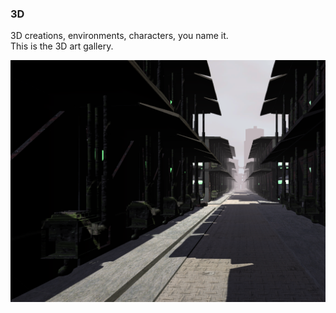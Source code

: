 ### 3D

3D creations, environments, characters, you name it.<br>
This is the 3D art gallery.<br>

<img src="images/CyberHallway.PNG" alt="">
